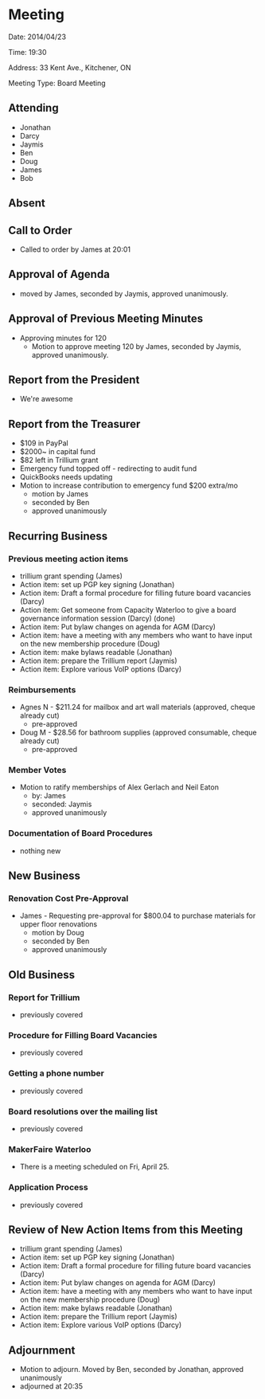 # Meeting

Date: 2014/04/23

Time: 19:30

Address: 33 Kent Ave., Kitchener, ON

Meeting Type: Board Meeting

## Attending

* Jonathan
* Darcy
* Jaymis
* Ben
* Doug
* James
* Bob

## Absent


## Call to Order

* Called to order by James at 20:01

## Approval of Agenda

* moved by James, seconded by Jaymis, approved unanimously.

## Approval of Previous Meeting Minutes

* Approving minutes for 120
    * Motion to approve meeting 120 by James, seconded by Jaymis, approved unanimously.

## Report from the President

* We're awesome

## Report from the Treasurer

* $109 in PayPal
* $2000~ in capital fund
* $82 left in Trillium grant
* Emergency fund topped off - redirecting to audit fund
* QuickBooks needs updating
* Motion to increase contribution to emergency fund $200 extra/mo
    * motion by James
    * seconded by Ben
    * approved unanimously

## Recurring Business

### Previous meeting action items

* trillium grant spending (James)
* Action item: set up PGP key signing (Jonathan)
* Action item: Draft a formal procedure for filling future board vacancies (Darcy)
* Action item: Get someone from Capacity Waterloo to give a board governance information session (Darcy) (done)
* Action item: Put bylaw changes on agenda for AGM (Darcy)
* Action item: have a meeting with any members who want to have input on the new membership procedure (Doug)
* Action item: make bylaws readable (Jonathan)
* Action item: prepare the Trillium report (Jaymis)
* Action item: Explore various VoIP options (Darcy)

### Reimbursements

* Agnes N - $211.24 for mailbox and art wall materials (approved, cheque already cut)
    * pre-approved
* Doug M - $28.56 for bathroom supplies (approved consumable, cheque already cut)
    * pre-approved
### Member Votes

* Motion to ratify memberships of Alex Gerlach and Neil Eaton
    * by: James
    * seconded: Jaymis
    * approved unanimously

### Documentation of Board Procedures

* nothing new

## New Business

### Renovation Cost Pre-Approval

* James - Requesting pre-approval for $800.04 to purchase materials for upper floor renovations
    * motion by Doug
    * seconded by Ben
    * approved unanimously

## Old Business

### Report for Trillium

* previously covered

### Procedure for Filling Board Vacancies

* previously covered

### Getting a phone number

* previously covered

### Board resolutions over the mailing list

* previously covered

### MakerFaire Waterloo

* There is a meeting scheduled on Fri, April 25.

### Application Process

* previously covered

## Review of New Action Items from this Meeting

* trillium grant spending (James)
* Action item: set up PGP key signing (Jonathan)
* Action item: Draft a formal procedure for filling future board vacancies (Darcy)
* Action item: Put bylaw changes on agenda for AGM (Darcy)
* Action item: have a meeting with any members who want to have input on the new membership procedure (Doug)
* Action item: make bylaws readable (Jonathan)
* Action item: prepare the Trillium report (Jaymis)
* Action item: Explore various VoIP options (Darcy)

## Adjournment

* Motion to adjourn. Moved by Ben, seconded by Jonathan, approved unanimously
* adjourned at 20:35
